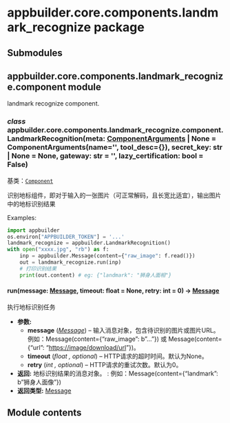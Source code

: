 # appbuilder.core.components.landmark_recognize package

## Submodules

## appbuilder.core.components.landmark_recognize.component module

landmark recognize component.

### *class* appbuilder.core.components.landmark_recognize.component.LandmarkRecognition(meta: [ComponentArguments](appbuilder.core.md#appbuilder.core.component.ComponentArguments) | None = ComponentArguments(name='', tool_desc={}), secret_key: str | None = None, gateway: str = '', lazy_certification: bool = False)

基类：[`Component`](appbuilder.core.md#appbuilder.core.component.Component)

识别地标组件，即对于输入的一张图片（可正常解码，且长宽比适宜），输出图片中的地标识别结果

Examples:

```python
import appbuilder
os.environ["APPBUILDER_TOKEN"] = '...'
landmark_recognize = appbuilder.LandmarkRecognition()
with open("xxxx.jpg", "rb") as f:
    inp = appbuilder.Message(content={"raw_image": f.read()})
    out = landmark_recognize.run(inp)
    # 打印识别结果
    print(out.content) # eg: {"landmark": "狮身人面相"}
```

#### run(message: [Message](appbuilder.core.md#appbuilder.core.message.Message), timeout: float = None, retry: int = 0) → [Message](appbuilder.core.md#appbuilder.core.message.Message)

执行地标识别任务

* **参数:**
  * **message** ([*Message*](appbuilder.md#appbuilder.Message)) – 输入消息对象，包含待识别的图片或图片URL。
    例如：Message(content={“raw_image”: b”…”}) 或 Message(content={“url”: “[https://image/download/url](https://image/download/url)”})。
  * **timeout** (*float* *,* *optional*) – HTTP请求的超时时间。默认为None。
  * **retry** (*int* *,* *optional*) – HTTP请求的重试次数。默认为0。
* **返回:**
  地标识别结果的消息对象。
  : 例如：Message(content={“landmark”: b”狮身人面像”})
* **返回类型:**
  [Message](appbuilder.md#appbuilder.Message)

## Module contents
